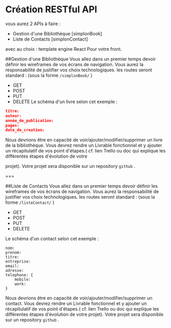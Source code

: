 # Création RESTful API
vous aurez 2 APIs à faire :

- Gestion d'une Bibliothèque [simplonBook] 
- Liste de Contacts [simplonContact]

avec au choix :
template engine React
Pour votre front.



##Gestion d'une Bibliothèque
Vous allez dans un premier temps devoir définir les wireframes de vos écrans de navigation.
Vous aurez la responsabilité de justifier vos choix technologiques.
les routes seront standard : (sous la forme `/simplonBook/` ) 
* GET
* POST 
* PUT 
* DELETE
Le schéma d'un livre selon cet exemple :
      
```json
titre:
auteur:
année_de_publication:
pages:
date_de_creation:
```
Nous devrions être en capacité de voir/ajouter/modifier/supprimer un livre de la bibliothèque.
Vous devrez rendre un Livrable fonctionnel et y ajouter un récapitulatif de vos point d'étapes.( cf. lien Trello ou doc qui explique les différentes étapes d'évolution de votre
                   
projet).
 Votre projet sera disponible sur un repository `github` .
 
=== 
 
##Liste de Contacts
Vous allez dans un premier temps devoir définir les wireframes de vos écrans de navigation.
Vous aurez la responsabilité de justifier vos choix technologiques.
les routes seront standard : (sous la forme `/listeContact/` ) 
 * GET
 * POST
 * PUT
 * DELETE
 
Le schéma d'un contact selon cet exemple :
   
```
nom:
prenom:
titre:
entreprise:
email:
adresse:
telephone: {
    mobile:
    work: 
}
```
Nous devrions être en capacité de voir/ajouter/modifier/supprimer un contact.
Vous devrez rendre un Livrable fonctionnel et y ajouter un récapitulatif de vos point d'étapes.( cf. lien Trello ou doc qui explique les différentes étapes d'évolution de votre projet).
Votre projet sera disponible sur un repository `github` .
                 

